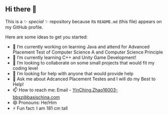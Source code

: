 ## Hi there 👋

This is a ✨ _special_ ✨ repository because its `README.md` (this file) appears on my GitHub profile.

Here are some ideas to get you started:

- 🔭 I’m currently working on learning Java and attend for Advanced Placement Test of Computer Science A and Computer Science Principle
- 🌱 I’m currently learning C++ and Unity Game Development!
- 👯 I’m looking to collaborate on some small projects that would fit my coding level
- 🤔 I’m looking for help with anyone that would provide help
- 💬 Ask me about Adcanced Placement Testes and I will do my Best to Help!
- 📫 How to reach me: Email - YinChing.Zhao16003-bbsz@basischina.com
- 😄 Pronouns: He/Him
- ⚡ Fun fact: I am 181 cm tall
